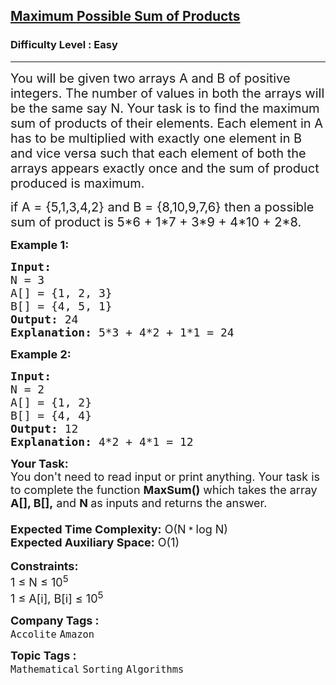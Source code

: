 <h2><a href="https://practice.geeksforgeeks.org/problems/maximum-possible-sum-of-products3637/1">Maximum Possible Sum of Products</a></h2><h3>Difficulty Level : Easy</h3><hr><div class="problems_problem_content__Xm_eO"><p><span style="font-size:20px">You will be given two arrays A and B of positive integers. The number of values in both the arrays will be the same say&nbsp;N. Your task is to find the maximum sum of products of their elements. Each element in A has to be multiplied with exactly one element in B and vice versa such that each element of both the arrays appears exactly once and the sum of product produced is maximum. </span></p>

<p><span style="font-size:20px">if A = {5,1,3,4,2} and B = {8,10,9,7,6} then a possible sum of product is 5*6 + 1*7 + 3*9 + 4*10 + 2*8.</span></p>

<p><span style="font-size:18px"><strong>Example 1:</strong></span></p>

<pre><span style="font-size:18px"><strong>Input:</strong>
N = 3
A[] = {1, 2, 3}
B[] = {4, 5, 1}
<strong>Output:</strong> 24
<strong>Explanation: </strong>5*3 + 4*2 + 1*1 = 24</span>
</pre>

<p><strong><span style="font-size:18px">Example 2:</span></strong></p>

<pre><span style="font-size:18px"><strong>Input:</strong>
N = 2
A[] = {1, 2}
B[] = {4, 4}
<strong>Output:</strong> 12
</span><span style="font-size:18px"><strong>Explanation:</strong> 4*2 + 4*1 = 12</span>
</pre>

<p><span style="font-size:18px"><strong>Your Task:&nbsp;&nbsp;</strong><br>
You don't need to read input or print anything. Your task is to complete the function&nbsp;<strong>MaxSum()</strong>&nbsp;which takes the array<strong> A[], B[],</strong>&nbsp;and&nbsp;<strong>N</strong><strong>&nbsp;</strong>as inputs and returns the answer.<br>
<br>
<strong>Expected Time Complexity:</strong>&nbsp;O(N</span><span style="font-size:15px">&nbsp;* <span style="font-size:18px">log N</span></span><span style="font-size:18px">)</span><br>
<span style="font-size:18px"><strong>Expected Auxiliary Space:</strong>&nbsp;O(1)</span><br>
<br>
<span style="font-size:18px"><strong>Constraints:</strong></span><br>
<span style="font-size:18px">1 ≤ N ≤ 10<sup>5</sup></span><br>
<span style="font-size:18px">1 ≤ A[i], B[i] ≤ 10<sup>5</sup></span></p>
</div><p><span style=font-size:18px><strong>Company Tags : </strong><br><code>Accolite</code>&nbsp;<code>Amazon</code>&nbsp;<br><p><span style=font-size:18px><strong>Topic Tags : </strong><br><code>Mathematical</code>&nbsp;<code>Sorting</code>&nbsp;<code>Algorithms</code>&nbsp;